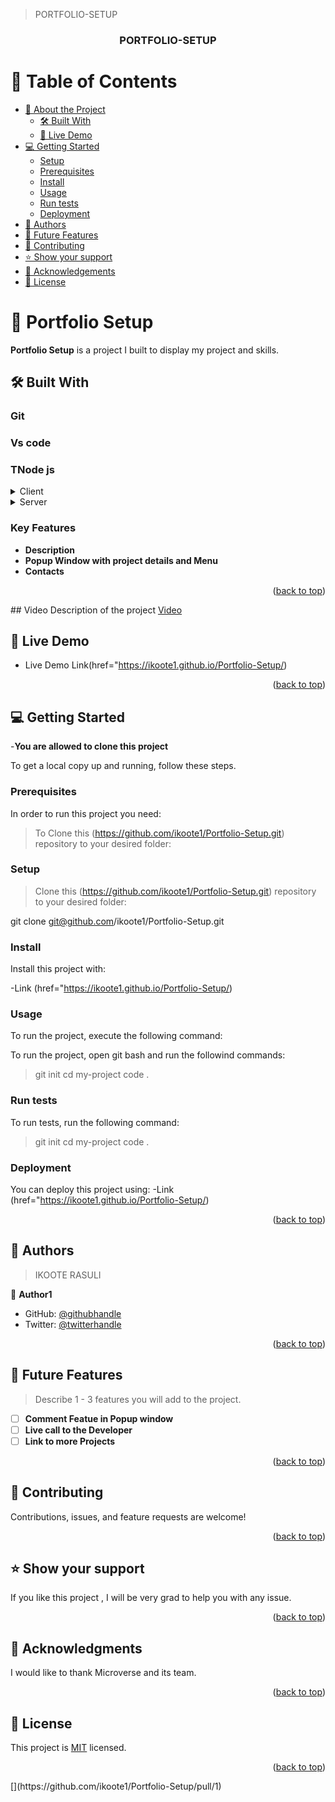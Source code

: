 <a name="PORTFOLIO-SETUP"></a>
>PORTFOLIO-SETUP

<div align="center">

  <h3><b>PORTFOLIO-SETUP</b></h3>

</div>

<!-- PORTFOLIO-SETUP -->

# 📗 Table of Contents

- [📖 About the Project](#about-project)
  - [🛠 Built With](#built-with)
  - [🚀 Live Demo](#live-demo)
- [💻 Getting Started](#getting-started)
  - [Setup](#setup)
  - [Prerequisites](#prerequisites)
  - [Install](#install)
  - [Usage](#usage)
  - [Run tests](#run-tests)
  - [Deployment](#triangular_flag_on_post-deployment)
- [👥 Authors](#authors)
- [🔭 Future Features](#future-features)
- [🤝 Contributing](#contributing)
- [⭐️ Show your support](#support)
- [🙏 Acknowledgements](#acknowledgements)
- [📝 License](#license)

<!-- PROJECT DESCRIPTION -->

# 📖 Portfolio Setup <a name="about-project"></a>

**Portfolio Setup** is a project I built to display my project and skills.

## 🛠 Built With <a name="built-with"></a>

### Git <a name="Git"></a>
### Vs code<a name="Vs code"></a>
### TNode js <a name="Node js"></a>

<details>
  <summary>Client</summary>
  <ul>
    <li><a href="https://github.com/ikoote1/Portfolio-Setup/edit/main/README.md">Readme</a></li>
  </ul>
</details>

<details>
  <summary>Server</summary>
  <ul>
    <li><a href="https://github.com/ikoote1/Portfolio-Setup">Repo</a></li>
  </ul>
</details>


<!-- Features -->

### Key Features <a name="key-features"></a>

- **Description**
- **Popup Window with project details and Menu**
- **Contacts**

<p align="right">(<a href="#readme-top">back to top</a>)</p>
## Video Description of the project <a name="Video" href="https://www.loom.com/share/5105d97c56bc45adbcd6633f3da77ec2" > Video </a>

<!-- LIVE DEMO -->

## 🚀 Live Demo <a name="Preim Live"></a>

- Live Demo Link(href="https://ikoote1.github.io/Portfolio-Setup/)

<p align="right">(<a href="#readme-top">back to top</a>)</p>

<!-- GETTING STARTED -->

## 💻 Getting Started <a name="getting-started"></a>
-**You are allowed to clone this project**

To get a local copy up and running, follow these steps.

### Prerequisites

In order to run this project you need:

>To Clone this (https://github.com/ikoote1/Portfolio-Setup.git) repository to your desired folder:

### Setup

>Clone this (https://github.com/ikoote1/Portfolio-Setup.git) repository to your desired folder:


  git clone git@github.com/ikoote1/Portfolio-Setup.git


### Install

Install this project with:

-Link (href="https://ikoote1.github.io/Portfolio-Setup/)

### Usage

To run the project, execute the following command:


To run the project, open git bash and run the followind commands:

> git init
> cd my-project
> code .


### Run tests

To run tests, run the following command:


> git init
> cd my-project
> code .

### Deployment

You can deploy this project using:
-Link (href="https://ikoote1.github.io/Portfolio-Setup/)

<p align="right">(<a href="#readme-top">back to top</a>)</p>

<!-- AUTHORS -->

## 👥 Authors <a name="Ikoote Rasuli"></a>

> IKOOTE RASULI

👤 **Author1**

- GitHub: [@githubhandle](https://github.com/ikoote1)
- Twitter: [@twitterhandle](https://twitter.com/ikoote1)


<p align="right">(<a href="#readme-top">back to top</a>)</p>

<!-- FUTURE FEATURES -->

## 🔭 Future Features <a name="future-features"></a>

> Describe 1 - 3 features you will add to the project.

- [ ] **Comment Featue in Popup window**
- [ ] **Live call to the Developer**
- [ ] **Link to more Projects**

<p align="right">(<a href="#readme-top">back to top</a>)</p>

<!-- CONTRIBUTING -->

## 🤝 Contributing <a name="contributing"></a>

Contributions, issues, and feature requests are welcome!

<p align="right">(<a href="#readme-top">back to top</a>)</p>

<!-- SUPPORT -->

## ⭐️ Show your support <a name="support"></a>

If you like this project , I will be very grad to help you with any issue.

<p align="right">(<a href="#readme-top">back to top</a>)</p>

<!-- ACKNOWLEDGEMENTS -->

## 🙏 Acknowledgments <a name="acknowledgements"></a>

I would like to thank Microverse and its team.

<p align="right">(<a href="#readme-top">back to top</a>)</p>

<!-- LICENSE -->

## 📝 License <a name="license"></a>

This project is [MIT](./LICENSE) licensed.


<p align="right">(<a href="#readme-top">back to top</a>)</p>
[](https://github.com/ikoote1/Portfolio-Setup/pull/1)
